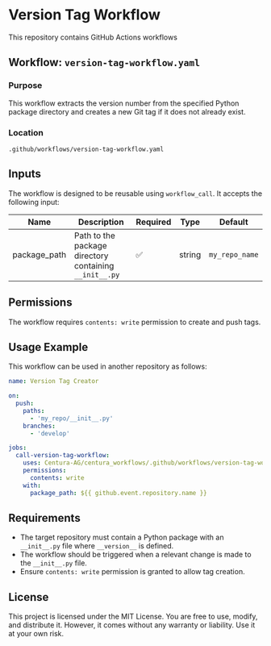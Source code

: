 # Version Tag Workflow

This repository contains GitHub Actions workflows

## Workflow: `version-tag-workflow.yaml`

### Purpose
This workflow extracts the version number from the specified Python package directory and creates a new Git tag if it does not already exist.

### Location
```
.github/workflows/version-tag-workflow.yaml
```

## Inputs
The workflow is designed to be reusable using `workflow_call`. It accepts the following input:

| Name          | Description                                         | Required | Type   | Default          |
|--------------|-----------------------------------------------------|----------|--------|------------------|
| package_path | Path to the package directory containing `__init__.py` | ✅        | string | `my_repo_name`   |

## Permissions
The workflow requires `contents: write` permission to create and push tags.

## Usage Example
This workflow can be used in another repository as follows:

```yaml
name: Version Tag Creator

on:
  push:
    paths:
      - 'my_repo/__init__.py'
    branches:
      - 'develop'

jobs:
  call-version-tag-workflow:
    uses: Centura-AG/centura_workflows/.github/workflows/version-tag-workflow.yaml@develop
    permissions:
      contents: write
    with:
      package_path: ${{ github.event.repository.name }}
```

## Requirements
- The target repository must contain a Python package with an `__init__.py` file where `__version__` is defined.
- The workflow should be triggered when a relevant change is made to the `__init__.py` file.
- Ensure `contents: write` permission is granted to allow tag creation.

## License
This project is licensed under the MIT License. You are free to use, modify, and distribute it. However, it comes without any warranty or liability. Use it at your own risk.

